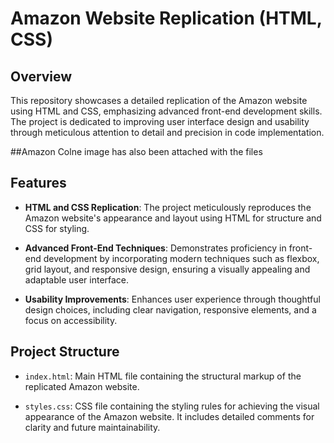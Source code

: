 # Amazon Website Replication (HTML, CSS)

## Overview

This repository showcases a detailed replication of the Amazon website using HTML and CSS, emphasizing advanced front-end development skills. The project is dedicated to improving user interface design and usability through meticulous attention to detail and precision in code implementation.

##Amazon Colne image has also been attached with the files 

## Features

- **HTML and CSS Replication**: The project meticulously reproduces the Amazon website's appearance and layout using HTML for structure and CSS for styling.

- **Advanced Front-End Techniques**: Demonstrates proficiency in front-end development by incorporating modern techniques such as flexbox, grid layout, and responsive design, ensuring a visually appealing and adaptable user interface.

- **Usability Improvements**: Enhances user experience through thoughtful design choices, including clear navigation, responsive elements, and a focus on accessibility.

## Project Structure

- `index.html`: Main HTML file containing the structural markup of the replicated Amazon website.

- `styles.css`: CSS file containing the styling rules for achieving the visual appearance of the Amazon website. It includes detailed comments for clarity and future maintainability.


